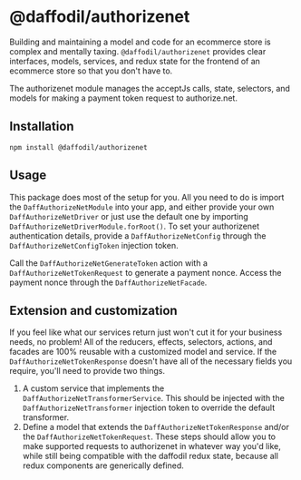 # @daffodil/authorizenet
Building and maintaining a model and code for an ecommerce store is complex and mentally taxing. `@daffodil/authorizenet`
provides clear interfaces, models, services, and redux state for the frontend of an ecommerce store so that you don't have to.

The authorizenet module manages the acceptJs calls, state, selectors, and models for making a payment token request to authorize.net.

## Installation
```
npm install @daffodil/authorizenet
```

## Usage
This package does most of the setup for you. All you need to do is import the `DaffAuthorizeNetModule` into your app, and either provide your own `DaffAuthorizeNetDriver` or just use the default one by importing `DaffAuthorizeNetDriverModule.forRoot()`. To set your authorizenet authentication details, provide a `DaffAuthorizeNetConfig` through the `DaffAuthorizeNetConfigToken` injection token. 

Call the `DaffAuthorizeNetGenerateToken` action with a `DaffAuthorizeNetTokenRequest` to generate a payment nonce. Access the payment nonce through the `DaffAuthorizeNetFacade`.

## Extension and customization
If you feel like what our services return just won't cut it for your business needs, no problem! All of the reducers, effects, selectors, actions, and facades are 100% reusable with a customized model and service. If the `DaffAuthorizeNetTokenResponse` doesn't have all of the necessary fields you require, you'll need to provide two things.
1. A custom service that implements the `DaffAuthorizeNetTransformerService`. This should be injected with the `DaffAuthorizeNetTransformer` injection token to override the default transformer.
2. Define a model that extends the `DaffAuthorizeNetTokenResponse` and/or the `DaffAuthorizeNetTokenRequest`.
These steps should allow you to make supported requests to authorizenet in whatever way you'd like, while still being compatible with the daffodil redux state, because all redux components are generically defined.